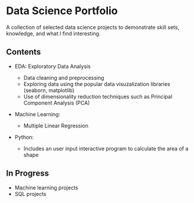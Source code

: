 # Data Science Portfolio
A collection of selected data science projects to demonstrate skill sets, knowledge, and what I find interesting.

## Contents
* EDA: Exploratory Data Analysis
  * Data cleaning and preprocessing
  * Exploring data using the popular data visuzalization libraries (seaborn, matplotlib)
  * Use of dimensionality reduction techniques such as Principal Component Analysis (PCA)
 
* Machine Learning: 
  * Multiple Linear Regression

* Python: 
  * Includes an user input interactive program to calculate the area of a shape


## In Progress
* Machine learning projects
* SQL projects
